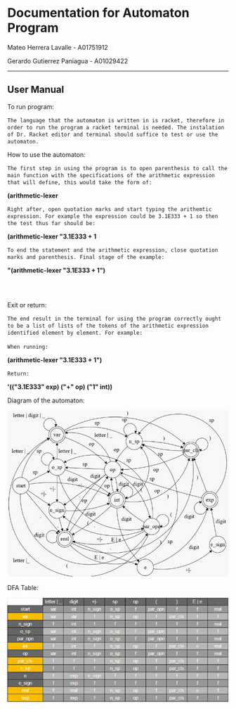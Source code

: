 # Documentation for Automaton Program
 Mateo Herrera Lavalle - A01751912

 Gerardo Gutierrez Paniagua - A01029422
      
--- 
     
## User Manual 
     
To run program:

    The language that the automaton is written in is racket, therefore in order to run the program a racket terminal is needed. The instalation of Dr. Racket editor and terminal should suffice to test or use the automaton.

   
How to use the automaton:

    The first step in using the program is to open parenthesis to call the main function with the specifications of the arithmetic expression that will define, this would take the form of:
**(arithmetic-lexer**
  

    Right after, open quotation marks and start typing the arithemtic expression. For example the expression could be 3.1E333 + 1 so then the test thus far should be:
**(arithmetic-lexer "3.1E333 + 1**

    To end the statement and the arithmetic expression, close quotation marks and parenthesis. Final stage of the example:
**"(arithmetic-lexer "3.1E333 + 1")**

<br> <br>

Exit or return:

    The end result in the terminal for using the program correctly ought to be a list of lists of the tokens of the arithmetic expression identified element by element. For example:

    When running:
**(arithmetic-lexer "3.1E333 + 1")**

    Return: 
**'(("3.1E333" exp) ("+" op) ("1" int))**

Diagram of the automaton:

![DFA diagram](./diagram.jpeg)


DFA Table:

![DFA value table](./table.jpeg)



